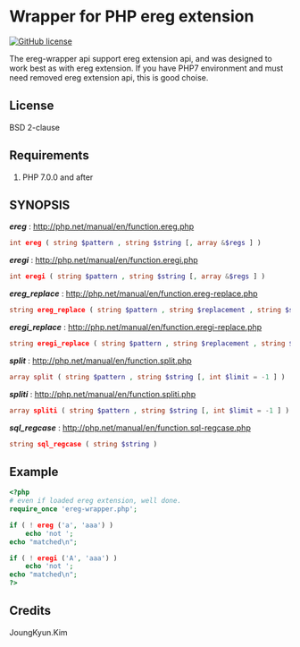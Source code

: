 Wrapper for PHP ereg extension
===============================
[![GitHub license](https://img.shields.io/badge/license-BSD-blue.svg?style=plastic)](https://raw.githubusercontent.com/OOPS-ORG-PHP/php-ereg-wrapper/master/LICENSE)

The ereg-wrapper api support ereg extension api, and was designed to work best as with ereg extension.
If you have PHP7 environment and must need removed ereg extension api, this is good choise.


## License
BSD 2-clause

## Requirements

1. PHP 7.0.0 and after

## SYNOPSIS

***ereg*** : http://php.net/manual/en/function.ereg.php
```php
int ereg ( string $pattern , string $string [, array &$regs ] )
```

***eregi*** : http://php.net/manual/en/function.eregi.php
```php
int eregi ( string $pattern , string $string [, array &$regs ] )
```

***ereg_replace*** : http://php.net/manual/en/function.ereg-replace.php
```php
string ereg_replace ( string $pattern , string $replacement , string $string )
```

***eregi_replace*** : http://php.net/manual/en/function.eregi-replace.php
```php
string eregi_replace ( string $pattern , string $replacement , string $string )
```

***split*** : http://php.net/manual/en/function.split.php
```php
array split ( string $pattern , string $string [, int $limit = -1 ] )
```

***spliti*** : http://php.net/manual/en/function.spliti.php
```php
array spliti ( string $pattern , string $string [, int $limit = -1 ] )
```

***sql_regcase*** : http://php.net/manual/en/function.sql-regcase.php
```php
string sql_regcase ( string $string )
```

## Example
```php
<?php
# even if loaded ereg extension, well done.
require_once 'ereg-wrapper.php';

if ( ! ereg ('a', 'aaa') )
    echo 'not ';
echo "matched\n";

if ( ! eregi ('A', 'aaa') )
    echo 'not ';
echo "matched\n";
?>
```

## Credits
JoungKyun.Kim
